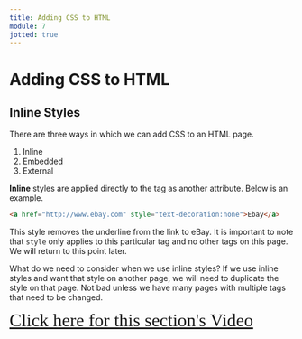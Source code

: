 ```yaml
---
title: Adding CSS to HTML
module: 7
jotted: true
---
```


# Adding CSS to HTML

## Inline Styles

There are three ways in which we can add CSS to an HTML page.

1. Inline
2. Embedded
3. External

**Inline** styles are applied directly to the tag as another attribute.  Below is an example.

```html
<a href="http://www.ebay.com" style="text-decoration:none">Ebay</a>
```

This style removes the underline from the link to eBay.  It is important to note that `style` only applies to this particular tag and no other tags on this page.  We will return to this point later.

What do we need to consider when we use inline styles? If we use inline styles and want that style on another page, we will need to duplicate the style on that page.  Not bad unless we have many pages with multiple tags that need to be changed.

<a href="https://umontana.zoom.us/recording/share/mky86EDs9BJhl-JzEE2kOmooW6rYb2TCUHvmIhmMcvmwIumekTziMw" target="_new" style="font-family:Ariel; font-size:32px;">Click here for this section's Video</a>

<!-- video -->